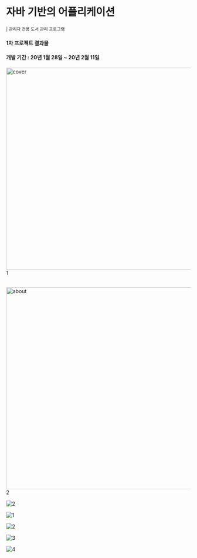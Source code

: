 <h1>자바 기반의 어플리케이션</h1><small> | 관리자 전용 도서 관리 프로그램</small>
<h4>1차 프로젝트 결과물<h4>
<h4>개발 기간 : 20년 1월 28일 ~ 20년 2월 11일</h4>

<img width=550 src="https://user-images.githubusercontent.com/57349788/86526169-498f7b80-becb-11ea-896f-934e126f3ca5.PNG" alt ="cover"/>  1
<br /><br />

<img width=550 src="https://user-images.githubusercontent.com/57349788/86526594-ff10fd80-bed0-11ea-8e0e-e2be13990ab5.PNG" alt="about" />  2




![2]()

![1](https://user-images.githubusercontent.com/57349788/86526595-033d1b00-bed1-11ea-96d2-33e3c64c0ddd.png)

![2](https://user-images.githubusercontent.com/57349788/86526596-059f7500-bed1-11ea-9f5f-51dcefd0d572.png)

![3](https://user-images.githubusercontent.com/57349788/86526597-06d0a200-bed1-11ea-8984-e37cb4e38855.png)

![4](https://user-images.githubusercontent.com/57349788/86526599-09cb9280-bed1-11ea-9be0-0106c0a93402.png)

